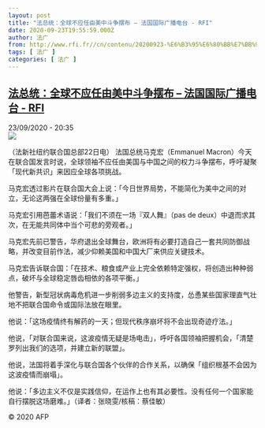 ```yaml
---
layout: post
title: "法总统：全球不应任由美中斗争摆布 – 法国国际广播电台 - RFI"
date: 2020-09-23T19:55:59.000Z
author: 法广
from: http://www.rfi.fr//cn/contenu/20200923-%E6%B3%95%E6%80%BB%E7%BB%9F%E5%85%A8%E7%90%83%E4%B8%8D%E5%BA%94%E4%BB%BB%E7%94%B1%E7%BE%8E%E4%B8%AD%E6%96%97%E4%BA%89%E6%91%86%E5%B8%83
tags: [ 法广 ]
categories: [ 法广 ]
---
```

<!--1600890959000-->
[法总统：全球不应任由美中斗争摆布 – 法国国际广播电台 - RFI](http://www.rfi.fr//cn/contenu/20200923-%E6%B3%95%E6%80%BB%E7%BB%9F%E5%85%A8%E7%90%83%E4%B8%8D%E5%BA%94%E4%BB%BB%E7%94%B1%E7%BE%8E%E4%B8%AD%E6%96%97%E4%BA%89%E6%91%86%E5%B8%83)
------

<div>
<div>23/09/2020 - 20:35</div><img src="https://s.rfi.fr/media/display/d71403e8-fdd4-11ea-b4c1-005056bf87d6/w:310/p:16x9/int0001b.200924023502.jpg"><div class="t-content__body u-clearfix">            <p>（法新社纽约联合国总部22日电）    法国总统马克宏（Emmanuel Macron）今天在联合国发言时说，全球领袖不应任由美国与中国之间的权力斗争摆布，呼吁凝聚「现代新共识」来因应全球各项挑战。</p><p>    马克宏透过影片在联合国大会上说：「今日世界局势，不能简化为美中之间的对立，无论这两强在全球份量有多重。」</p><p>    马克宏引用芭蕾术语说：「我们不须在一场『双人舞』（pas de deux）中退而求其次，在无能共同体中当个可悲的旁观者。」</p><p>    马克宏先前已警告，华府退出全球舞台，欧洲将有必要打造自己一套共同防御战略，并改变目前作法，减少仰赖美国和中国大厂来供应关键技术。</p><p>    马克宏告诉联合国：「在技术、粮食或产业上完全依赖特定强权，将创造出种种弱点，破坏与全球稳定唇齿相依的各项平衡。」</p><p>    他警告，新型冠状病毒危机进一步削弱多边主义的支持度，怂恿某些国家理直气壮地不把联合国命令或国际法放在眼里。</p><p>    他说：「这场疫情终有解药的一天；但现代秩序崩坏将不会出现奇迹疗法。」</p><p>    他说，「对联合国来说，这波疫情无疑是场电击」，呼吁各国领袖把握机会，「清楚罗列出我们的选项，并建立新的联盟」。</p><p>    他说，法国将着手深化与联合国各个伙伴的合作关系，以确保「组织根基不会因为这波疫情而崩塌」。</p><p>    他说：「多边主义不仅是实践信仰，在运作上也有其必要性。没有任何一个国家能自行摆脱这场磨难。」（译者：张晓雯/核稿：蔡佳敏）</p>            <p class="t-copyright">© 2020 AFP</p>        </div>
</div>
